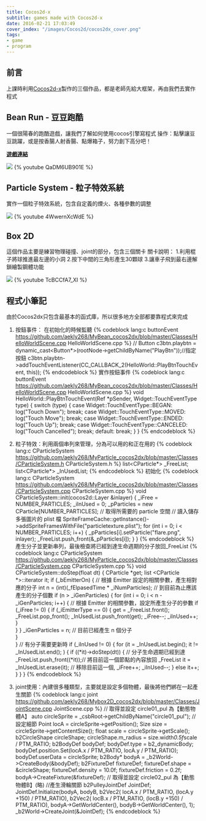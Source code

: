 ```yaml
---
title: Cocos2d-x
subtitle: games made with Cocos2d-x
date: 2016-02-21 17:03:49
cover_index: "/images/Cocos2d/cocos2dx_cover.png"
tags:
- game
- program
---
```

## 前言
上課時利用[Cocos2d-x](http://www.cocos2d-x.org/)製作的三個作品，都是老師先給大框架，再由我們去實作程式

## Bean Run - 豆豆跑酷
一個很陽春的跑酷遊戲，讓我們了解如何使用cocos引擎寫程式
操作：點擊讓豆豆跳躍，或是按香腸人射香腸、點爆箱子，努力創下高分吧！

**[遊戲連結](https://drive.google.com/open?id=0B3tpmvLYn0upRUJQU1M5SFZoTUE)**

<a href="https://github.com/aekly268/BeanRun"><img class="itch_and_ghcard" src="https://gh-card.dev/repos/aekly268/BeanRun.svg"></a>
{% youtube QaDM6UB901E %}

## Particle System - 粒子特效系統
實作一個粒子特效系統，包含自定義的煙火、各種參數的調整

<a href="https://github.com/aekly268/ParticleSystem"><img class="itch_and_ghcard" src="https://gh-card.dev/repos/aekly268/ParticleSystem.svg"></a>
{% youtube 4WwernXcWdE %}

## Box 2D
這個作品主要是練習物理碰撞、joint的部分，包含三個關卡
關卡說明：
1.利用棍子將球推進最左邊的小洞
2.按下中間的三角形產生30顆球
3.讓車子飛到最右邊解鎖繪製鋼體功能

<a href="https://github.com/aekly268/Box2D"><img class="itch_and_ghcard" src="https://gh-card.dev/repos/aekly268/Box2D.svg"></a>
{% youtube TcBCCfA7_XI %}

## 程式小筆記
由於Cocos2dx只包含最基本的函式庫，所以很多地方全部都要靠程式來完成

1. 按鈕事件：
在初始化的時候監聽
{% codeblock lang:c buttonEvent https://github.com/aekly268/MyBean_cocos2dx/blob/master/Classes/HelloWorldScene.cpp HelloWorldScene.cpp %}
// Button
c3btn.playbtn = dynamic_cast<Button*>(rootNode->getChildByName("PlayBtn"));//指定按鈕
c3btn.playbtn->addTouchEventListener(CC_CALLBACK_2(HelloWorld::PlayBtnTouchEvent, this));
{% endcodeblock %}
實作按鈕事件
{% codeblock lang:c buttonEvent https://github.com/aekly268/MyBean_cocos2dx/blob/master/Classes/HelloWorldScene.cpp HelloWorldScene.cpp %}
void HelloWorld::PlayBtnTouchEvent(Ref *pSender, Widget::TouchEventType type)
{
	switch (type)
	{
		case Widget::TouchEventType::BEGAN:
			log("Touch Down");
			break;
		case Widget::TouchEventType::MOVED:
			log("Touch Move");
			break;
		case Widget::TouchEventType::ENDED:
			log("Touch Up");
			break;
		case Widget::TouchEventType::CANCELED:
			log("Touch Cancelled");
			break;
		default:
			break;
	}
}
{% endcodeblock %}

2. 粒子特效：利用兩個串列來管理，分為可以用的和正在用的
{% codeblock lang:c CParticleSystem https://github.com/aekly268/MyParticle_cocos2dx/blob/master/Classes/CParticleSystem.h CParticleSystem.h %}
list<CParticle*> _FreeList;
list<CParticle*> _InUsedList;
{% endcodeblock %}
初始化
{% codeblock lang:c CParticleSystem https://github.com/aekly268/MyParticle_cocos2dx/blob/master/Classes/CParticleSystem.cpp CParticleSystem.cpp %}
void CParticleSystem::init(cocos2d::Layer &inlayer)
{
	_iFree = NUMBER_PARTICLES;
	_iInUsed = 0;
	_pParticles = new CParticle[NUMBER_PARTICLES]; // 取得所需要的 particle 空間
	 // 讀入儲存多張圖片的 plist 檔
	SpriteFrameCache::getInstance()->addSpriteFramesWithFile("particletexture.plist");
	for (int i = 0; i < NUMBER_PARTICLES; i++) {
		_pParticles[i].setParticle("flare.png", inlayer);
		_FreeList.push_front(&_pParticles[i]);
	}
}
{% endcodeblock %}
產生分子並更新串列，最後檢查將已經到達生命週期的分子放回_FreeList
{% codeblock lang:c CParticleSystem https://github.com/aekly268/MyParticle_cocos2dx/blob/master/Classes/CParticleSystem.cpp CParticleSystem.cpp %}
void CParticleSystem::doStep(float dt)
{
	CParticle *get;
	list <CParticle *>::iterator it;
	if (_bEmitterOn) { // 根據 Emitter 設定的相關參數，產生相對應的分子
		int n = (int)(_fElpasedTime * _iNumParticles); // 到目前為止應該產生的分子個數
		if (n > _iGenParticles) {
			for (int i = 0; i < n - _iGenParticles; i++) {
				// 根據 Emitter 的相關參數，設定所產生分子的參數
				if (_iFree != 0) {
					if (_iEmitterType == 0) {
						get = _FreeList.front();
						_FreeList.pop_front();
						_InUsedList.push_front(get);
						_iFree--; _iInUsed++;
					}						
				}
			}
			_iGenParticles = n; // 目前已經產生 n 個分子		
		}			
	}
	// 有分子需要更新時
	if (_iInUsed != 0) {
		for (it = _InUsedList.begin(); it != _InUsedList.end(); ) {
			if ((*it)->doStep(dt)) { // 分子生命週期已經到達									 
				_FreeList.push_front((*it));// 將目前這一個節點的內容放回 _FreeList
				it = _InUsedList.erase(it); // 移除目前這一個,
				_iFree++; _iInUsed--;
			}
			else it++;
		}
	}
}
{% endcodeblock %}

3. joint使用：內建很多種類型，主要就是設定多個物體，最後將他們綁在一起產生關節
{% codeblock lang:c joint https://github.com/aekly268/Mybox2D_cocos2dx/blob/master/Classes/JointScene.cpp JointScene.cpp %}
// 取得並設定 circle01_pul 為【動態物體A】
	auto circleSprite = _csbRoot->getChildByName("circle01_pul");
	//設定細節
	Point locA = circleSprite->getPosition();
	Size size = circleSprite->getContentSize();
	float scale = circleSprite->getScale();
	b2CircleShape circleShape;
	circleShape.m_radius = size.width*0.5f*scale / PTM_RATIO;
	b2BodyDef bodyDef;
	bodyDef.type = b2_dynamicBody;
	bodyDef.position.Set(locA.x / PTM_RATIO, locA.y / PTM_RATIO);
	bodyDef.userData = circleSprite;
	b2Body* bodyA = _b2World->CreateBody(&bodyDef);
	b2FixtureDef fixtureDef;
	fixtureDef.shape = &circleShape;
	fixtureDef.density = 10.0f;
	fixtureDef.friction = 0.2f;
	bodyA->CreateFixture(&fixtureDef);
// 取得並設定 circle02_pul 為【動態物體B】(略)
//產生滑輪關節
	b2PulleyJointDef JointDef;
	JointDef.Initialize(bodyA, bodyB,
		b2Vec2( locA.x / PTM_RATIO, (locA.y +150) / PTM_RATIO),
		b2Vec2( locB.x / PTM_RATIO, (locB.y +150) / PTM_RATIO),
		bodyA->GetWorldCenter(),
		bodyB->GetWorldCenter(),
		1);
	_b2World->CreateJoint(&JointDef);
	{% endcodeblock %}
